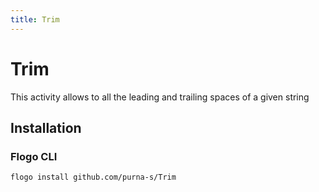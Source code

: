 ```yaml
---
title: Trim
---
```


# Trim
This activity allows to all the leading and trailing spaces of a given string

## Installation
### Flogo CLI
```bash
flogo install github.com/purna-s/Trim
```

